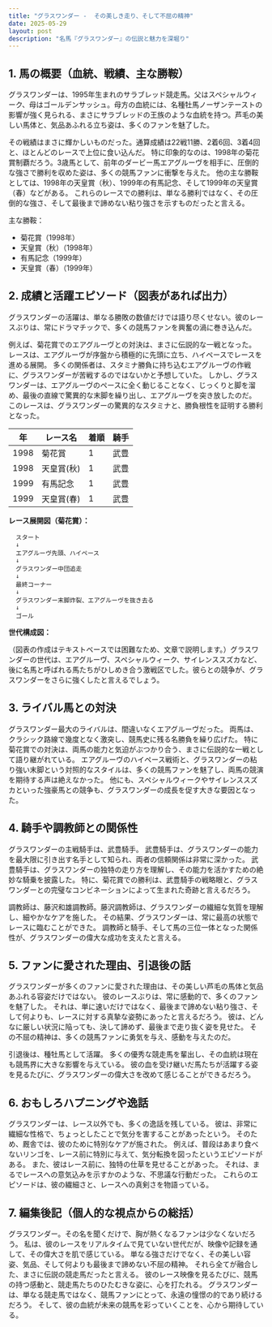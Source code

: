 ```yaml
---
title: "グラスワンダー -  その美しき走り、そして不屈の精神"
date: 2025-05-29
layout: post
description: "名馬『グラスワンダー』の伝説と魅力を深堀り"
---
```


## 1. 馬の概要（血統、戦績、主な勝鞍）

グラスワンダーは、1995年生まれのサラブレッド競走馬。父はスペシャルウィーク、母はゴールデンサッシュ。母方の血統には、名種牡馬ノーザンテーストの影響が強く見られる、まさにサラブレッドの王族のような血統を持つ。芦毛の美しい馬体と、気品あふれる立ち姿は、多くのファンを魅了した。

その戦績はまさに輝かしいものだった。通算成績は22戦11勝、2着6回、3着4回と、ほとんどのレースで上位に食い込んだ。  特に印象的なのは、1998年の菊花賞制覇だろう。3歳馬として、前年のダービー馬エアグルーヴを相手に、圧倒的な強さで勝利を収めた姿は、多くの競馬ファンに衝撃を与えた。  他の主な勝鞍としては、1998年の天皇賞（秋）、1999年の有馬記念、そして1999年の天皇賞（春）などがある。  これらのレースでの勝利は、単なる勝利ではなく、その圧倒的な強さ、そして最後まで諦めない粘り強さを示すものだったと言える。

主な勝鞍：

* 菊花賞（1998年）
* 天皇賞（秋）（1998年）
* 有馬記念（1999年）
* 天皇賞（春）（1999年）


## 2. 成績と活躍エピソード（図表があれば出力）

グラスワンダーの活躍は、単なる勝敗の数値だけでは語り尽くせない。彼のレースぶりは、常にドラマチックで、多くの競馬ファンを興奮の渦に巻き込んだ。

例えば、菊花賞でのエアグルーヴとの対決は、まさに伝説的な一戦となった。  レースは、エアグルーヴが序盤から積極的に先頭に立ち、ハイペースでレースを進める展開。  多くの関係者は、スタミナ勝負に持ち込むエアグルーヴの作戦に、グラスワンダーが苦戦するのではないかと予想していた。 しかし、グラスワンダーは、エアグルーヴのペースに全く動じることなく、じっくりと脚を溜め、最後の直線で驚異的な末脚を繰り出し、エアグルーヴを突き放したのだ。  このレースは、グラスワンダーの驚異的なスタミナと、勝負根性を証明する勝利となった。

| 年 | レース名          | 着順 | 騎手       |
|---|-----------------|-------|-------------|
| 1998 | 菊花賞            | 1     | 武豊       |
| 1998 | 天皇賞(秋)        | 1     | 武豊       |
| 1999 | 有馬記念          | 1     | 武豊       |
| 1999 | 天皇賞(春)        | 1     | 武豊       |


**レース展開図（菊花賞）：**

```
  スタート
  ↓
  エアグルーヴ先頭、ハイペース
  ↓
  グラスワンダー中団追走
  ↓
  最終コーナー
  ↓
  グラスワンダー末脚炸裂、エアグルーヴを抜き去る
  ↓
  ゴール
```

**世代構成図：**

（図表の作成はテキストベースでは困難なため、文章で説明します。）グラスワンダーの世代は、エアグルーヴ、スペシャルウィーク、サイレンススズカなど、後に名馬と呼ばれる馬たちがひしめき合う激戦区でした。彼らとの競争が、グラスワンダーをさらに強くしたと言えるでしょう。


## 3. ライバル馬との対決

グラスワンダー最大のライバルは、間違いなくエアグルーヴだった。  両馬は、クラシック路線で幾度となく激突し、競馬史に残る名勝負を繰り広げた。  特に菊花賞での対決は、両馬の能力と気迫がぶつかり合う、まさに伝説的な一戦として語り継がれている。  エアグルーヴのハイペース戦術と、グラスワンダーの粘り強い末脚という対照的なスタイルは、多くの競馬ファンを魅了し、両馬の競演を期待する声は絶えなかった。  他にも、スペシャルウィークやサイレンススズカといった強豪馬との競争も、グラスワンダーの成長を促す大きな要因となった。


## 4. 騎手や調教師との関係性

グラスワンダーの主戦騎手は、武豊騎手。  武豊騎手は、グラスワンダーの能力を最大限に引き出す名手として知られ、両者の信頼関係は非常に深かった。  武豊騎手は、グラスワンダーの独特の走り方を理解し、その能力を活かすための絶妙な騎乗を披露した。  特に、菊花賞での勝利は、武豊騎手の戦略眼と、グラスワンダーとの完璧なコンビネーションによって生まれた奇跡と言えるだろう。

調教師は、藤沢和雄調教師。藤沢調教師は、グラスワンダーの繊細な気質を理解し、細やかなケアを施した。  その結果、グラスワンダーは、常に最高の状態でレースに臨むことができた。  調教師と騎手、そして馬の三位一体となった関係性が、グラスワンダーの偉大な成功を支えたと言える。


## 5. ファンに愛された理由、引退後の話

グラスワンダーが多くのファンに愛された理由は、その美しい芦毛の馬体と気品あふれる容姿だけではない。  彼のレースぶりは、常に感動的で、多くのファンを魅了した。  それは、単に速いだけではなく、最後まで諦めない粘り強さ、そして何よりも、レースに対する真摯な姿勢にあったと言えるだろう。  彼は、どんなに厳しい状況に陥っても、決して諦めず、最後まで走り抜く姿を見せた。  その不屈の精神は、多くの競馬ファンに勇気を与え、感動を与えたのだ。

引退後は、種牡馬として活躍。  多くの優秀な競走馬を輩出し、その血統は現在も競馬界に大きな影響を与えている。  彼の血を受け継いだ馬たちが活躍する姿を見るたびに、グラスワンダーの偉大さを改めて感じることができるだろう。


## 6. おもしろハプニングや逸話

グラスワンダーは、レース以外でも、多くの逸話を残している。  彼は、非常に繊細な性格で、ちょっとしたことで気分を害することがあったという。  そのため、厩舎では、彼のために特別なケアが施された。  例えば、普段はあまり食べないリンゴを、レース前に特別に与えて、気分転換を図ったというエピソードがある。  また、彼はレース前に、独特の仕草を見せることがあった。  それは、まるでレースへの意気込みを示すかのような、不思議な行動だった。  これらのエピソードは、彼の繊細さと、レースへの真剣さを物語っている。


## 7. 編集後記（個人的な視点からの総括）

グラスワンダー。その名を聞くだけで、胸が熱くなるファンは少なくないだろう。  私は、彼のレースをリアルタイムで見ていない世代だが、映像や記録を通して、その偉大さを肌で感じている。  単なる強さだけでなく、その美しい容姿、気品、そして何よりも最後まで諦めない不屈の精神。  それら全てが融合した、まさに伝説の競走馬だったと言える。  彼のレース映像を見るたびに、競馬の持つ感動と、競走馬たちのひたむきな姿に、心を打たれる。  グラスワンダーは、単なる競走馬ではなく、競馬ファンにとって、永遠の憧憬の的であり続けるだろう。  そして、彼の血統が未来の競馬を彩っていくことを、心から期待している。
